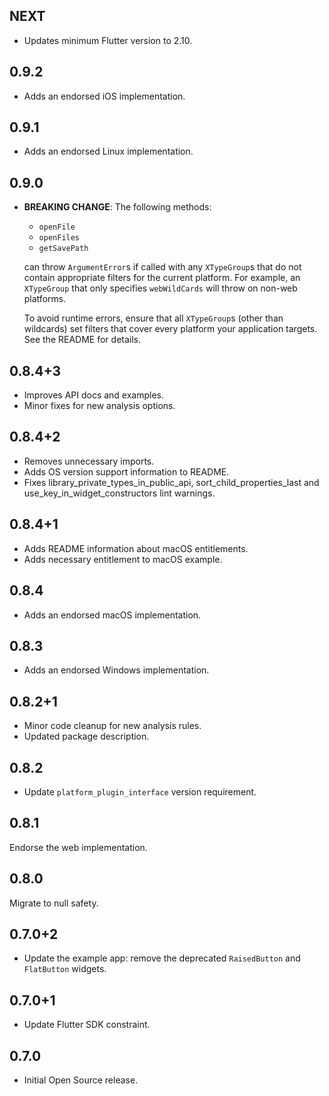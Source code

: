## NEXT

* Updates minimum Flutter version to 2.10.

## 0.9.2

* Adds an endorsed iOS implementation.

## 0.9.1

* Adds an endorsed Linux implementation.

## 0.9.0

* **BREAKING CHANGE**: The following methods:
    * `openFile`
    * `openFiles`
    * `getSavePath`

  can throw `ArgumentError`s if called with any `XTypeGroup`s that
  do not contain appropriate filters for the current platform. For
  example, an `XTypeGroup` that only specifies `webWildCards` will
  throw on non-web platforms.

  To avoid runtime errors, ensure that all `XTypeGroup`s (other than
  wildcards) set filters that cover every platform your application
  targets. See the README for details.

## 0.8.4+3

* Improves API docs and examples.
* Minor fixes for new analysis options.

## 0.8.4+2

* Removes unnecessary imports.
* Adds OS version support information to README.
* Fixes library_private_types_in_public_api, sort_child_properties_last and use_key_in_widget_constructors
  lint warnings.

## 0.8.4+1

* Adds README information about macOS entitlements.
* Adds necessary entitlement to macOS example.

## 0.8.4

* Adds an endorsed macOS implementation.

## 0.8.3

* Adds an endorsed Windows implementation.

## 0.8.2+1

* Minor code cleanup for new analysis rules.
* Updated package description.

## 0.8.2

* Update `platform_plugin_interface` version requirement.

## 0.8.1

Endorse the web implementation.

## 0.8.0

Migrate to null safety.

## 0.7.0+2

* Update the example app: remove the deprecated `RaisedButton` and `FlatButton` widgets.

## 0.7.0+1

* Update Flutter SDK constraint.

## 0.7.0

* Initial Open Source release.
